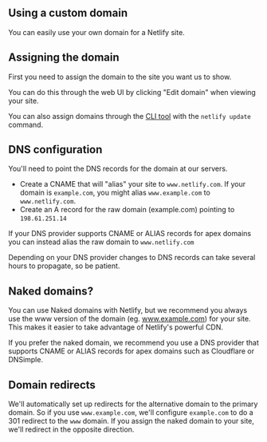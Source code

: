 ## Using a custom domain

You can easily use your own domain for a Netlify site.

## Assigning the domain

First you need to assign the domain to the site you want us to show.

You can do this through the web UI by clicking "Edit domain" when viewing your site.

You can also assign domains through the [CLI tool](cli.md) with the `netlify update` command.

## DNS configuration

You'll need to point the DNS records for the domain at our servers.

* Create a CNAME that will "alias" your site to `www.netlify.com`. If your domain is `example.com`, you might alias `www.example.com` to `www.netlify.com`.
* Create an A record for the raw domain (example.com) pointing to `198.61.251.14`

If your DNS provider supports CNAME or ALIAS records for apex domains you can instead alias the raw domain to `www.netlify.com`

Depending on your DNS provider changes to DNS records can take several hours to propagate, so be patient.

## Naked domains?

You can use Naked domains with Netlify, but we recommend you always use the www version of the domain (eg. www.example.com) for your site. This makes it easier to take advantage of Netlify's powerful CDN.

If you prefer the naked domain, we recommend you use a DNS provider that supports CNAME or ALIAS records for apex domains such as Cloudflare or DNSimple.

## Domain redirects

We'll automatically set up redirects for the alternative domain to the primary domain. So if you use `www.example.com`, we'll configure `example.com` to do a 301 redirect to the `www` domain. If you assign the naked domain to your site, we'll redirect in the opposite direction.
